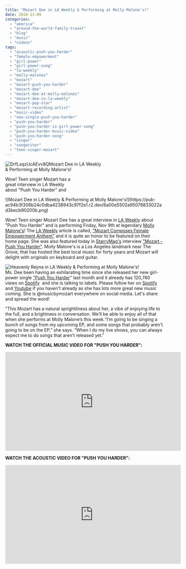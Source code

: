 ```yaml
---
title: "Mozart Dee in LA Weekly & Performing at Molly Malone's!"
date: 2018-11-09
categories: 
  - "america"
  - "around-the-world-family-travel"
  - "blog"
  - "music"
  - "videos"
tags: 
  - "acoustic-push-you-harder"
  - "female-empowerment"
  - "girl-power"
  - "girl-power-song"
  - "la-weekly"
  - "molly-malones"
  - "mozart"
  - "mozart-push-you-harder"
  - "mozart-dee"
  - "mozart-dee-at-molly-malones"
  - "mozart-dee-in-la-weekly"
  - "mozart-pop-star"
  - "mozart-recording-artist"
  - "music-video"
  - "new-single-push-you-harder"
  - "push-you-harder"
  - "push-you-harder-is-girl-power-song"
  - "push-you-harder-music-video"
  - "push-you-harder-song"
  - "singer"
  - "songwriter"
  - "teen-singer-mozart"
---
```


![DrfLsqzUcAEvv8Q](https://pub-ac94b3f306b24c0dba4238943c97f2e1.r2.dev/6a00e5502a95078833022ad3becce5200b.jpg)[](https://pub-ac94b3f306b24c0dba4238943c97f2e1.r2.dev/6a00e5502a95078833022ad3baa975200d-1024x1024-1.jpg)Mozart Dee in LA Weekly  
& Performing at Molly Malone's!  
  
  
Wow! Teen singer Mozart has a  
great interview in LA Weekly  
about "Push You Harder" and  
  

<!--more--> ![Mozart Dee in LA Weekly & Performing at Molly Malone's!](https://pub-ac94b3f306b24c0dba4238943c97f2e1.r2.dev/6a00e5502a95078833022ad3becb90200b.png)  
Wow! Teen singer Mozart Dee has a great interview in [LA Weekly](https://www.laweekly.com/music/mozart-composes-female-empowerment-anthem-10018097 "Teen singer Mozart Dee in LA Weekly interview") about "Push You Harder" and is performing Friday, Nov 9th at legendary [Molly Malone's](https://www.mollymalonesla.com "Teen singer Mozart performing at Molly Malone's")! The [LA Weekly](https://www.laweekly.com%20 "LA Weekly") article is called, ["Mozart Composes Female Empowerment Anthem"](https://www.laweekly.com/music/mozart-composes-female-empowerment-anthem-10018097 "teen singer \"Mozart Composes Female Empowerment Anthem\"") and it is quite an honor to be featured on their home page. She was also featured today in [StarryMag's](https://starrymag.com "Teen singer Mozart in StarryMag") interview ["Mozart - Push You Harder"](https://starrymag.com/mozart-push-you-harder/ "Teen singer in Starrymag \"Mozart - Push You Harder\""). Molly Malone's is a Los Angeles landmark near The Grove, that has hosted the best local music for forty years and Mozart will delight with originals on keyboard and guitar.   
  
[](https://pub-ac94b3f306b24c0dba4238943c97f2e1.r2.dev/6a00e5502a95078833022ad3baa975200d-1024x1024-1.jpg)[](https://pub-ac94b3f306b24c0dba4238943c97f2e1.r2.dev/6a00e5502a95078833022ad3baa975200d-1024x1024-1.jpg)![Heavenly Reyna  in LA Weekly & Performing at Molly Malone's!](https://pub-ac94b3f306b24c0dba4238943c97f2e1.r2.dev/6a00e5502a95078833022ad39f43d7200d-300x300-1.png)[  
](https://pub-ac94b3f306b24c0dba4238943c97f2e1.r2.dev/6a00e5502a95078833022ad3baa975200d-1024x1024-1.jpg)Ms. Dee been having an exhilarating time since she released her new girl-power single ["Push You Harder](https://open.spotify.com/track/590UhVkP4Yh6X4BGt25MCf?si=gSf20O32SUGKaYzUSJZ9Ew "Teen singer Mozart on Spotify for Push you harder ")" last month and it already has 120,760 views on [Spotify](https://open.spotify.com/track/590UhVkP4Yh6X4BGt25MCf?si=gSf20O32SUGKaYzUSJZ9Ew "Teen singer Mozart on Spotify")  and she is talking to labels. Please follow her on [Spotify](https://song.link/i/1436862858 "Mozart push you harder spotify ") and [Youtube](https://bit.ly/1VsHSZp "teen singer Mozart on youtube at muzicbymozart") if you haven't already as she has lots more great new music coming. She is @musicbymozart everywhere on social media. Let's share and spread the word!   
  
"This Mozart has a natural sprightliness about her, a vibe of enjoying life to the full, and a brightness in conversation. We’ll be able to enjoy all of that when she performs at Molly Malone’s this week.“I’m going to be singing a bunch of songs from my upcoming EP, and some songs that probably aren't going to be on the EP,” she says. “When I do my live shows, you can always expect me to do songs that aren’t released yet."

**WATCH THE OFFICIAL MUSIC VIDEO FOR "PUSH YOU HARDER":**  
  

<iframe allow="accelerometer; autoplay; encrypted-media; gyroscope; picture-in-picture" allowfullscreen frameborder="0" height="315" src="https://www.youtube.com/embed/f5n67SVQVB8" width="560"></iframe>

  
  
  
**WATCH THE ACOUSTIC VIDEO FOR "PUSH YOU HARDER":**  
  

<iframe allow="accelerometer; autoplay; encrypted-media; gyroscope; picture-in-picture" allowfullscreen frameborder="0" height="315" src="https://www.youtube.com/embed/Ne7Y-Omc3jw" width="560"></iframe>
